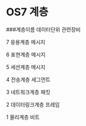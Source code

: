 # OS7 계층



###계층이름       데이터단위                관련장비

7 응용계층         메시지

6 표현계층         메시지

5 세션계층         메시지

4 전송계층         세그먼트

3 네트워크계층      패킷

2 데이터링크계층    프레임

1 물리계층          비트

